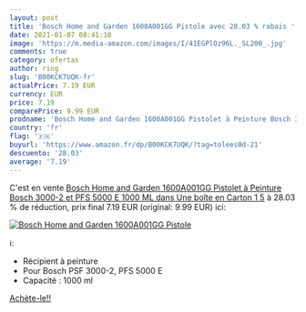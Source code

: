 ```yaml
---
layout: post
title: 'Bosch Home and Garden 1600A001GG Pistole avec 28.03 % rabais '
date: 2021-01-07 08:41:10
image: 'https://m.media-amazon.com/images/I/41EGPlOz96L._SL200_.jpg'
comments: true
category: ofertas
author: ring
slug: 'B00KCK7UQK-fr'
actualPrice: 7.19 EUR
currency: EUR
price: 7.19
comparePrice: 9.99 EUR
prodname: 'Bosch Home and Garden 1600A001GG Pistolet à Peinture Bosch 3000-2 et PFS 5000 E  1000 ML  dans Une boîte en Carton   1 5'
country: 'fr'
flag: '🇫🇷'
buyurl: 'https://www.amazon.fr/dp/B00KCK7UQK/?tag=tolees0d-21'
descuento: '28.03'
average: '7.19'
---
```


C'est en vente [Bosch Home and Garden 1600A001GG Pistolet à Peinture Bosch 3000-2 et PFS 5000 E  1000 ML  dans Une boîte en Carton   1 5](https://www.amazon.fr/dp/B00KCK7UQK/?tag=tolees0d-21)  à  28.03 % de réduction, prix final  7.19 EUR (original: 9.99 EUR) ici:

[![Bosch Home and Garden 1600A001GG Pistole](https://m.media-amazon.com/images/I/41EGPlOz96L._SL200_.jpg)](https://www.amazon.fr/dp/B00KCK7UQK/?tag=tolees0d-21)

ℹ️:

- Récipient à peinture
- Pour Bosch PSF 3000-2, PFS 5000 E
- Capacité : 1000 ml

[Achète-le!!](https://www.amazon.fr/dp/B00KCK7UQK/?tag=tolees0d-21)
